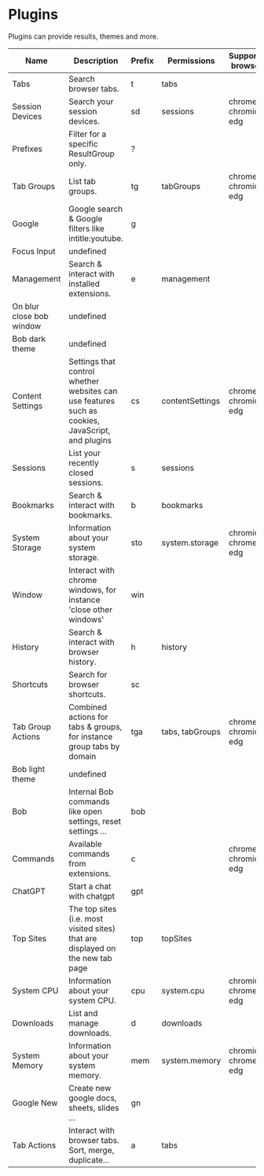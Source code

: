 # Plugins
Plugins can provide results, themes and more.

| Name | Description | Prefix | Permissions | Supported browsers |
| ---- | ----------- | ----- | ------------|------------------- |
| Tabs | Search browser tabs. | t | tabs |  |
| Session Devices | Search your session devices. | sd | sessions | chrome, chromium, edg |
| Prefixes | Filter for a specific ResultGroup only. | ? |  |  |
| Tab Groups | List tab groups. | tg | tabGroups | chrome, chromium, edg |
| Google | Google search & Google filters like intitle:youtube. | g |  |  |
| Focus Input | undefined |  |  |  |
| Management | Search & interact with installed extensions. | e | management |  |
| On blur close bob window | undefined |  |  |  |
| Bob dark theme | undefined |  |  |  |
| Content Settings | Settings that control whether websites can use features such as cookies, JavaScript, and plugins | cs | contentSettings | chrome, chromium, edg |
| Sessions | List your recently closed sessions. | s | sessions |  |
| Bookmarks | Search & interact with bookmarks. | b | bookmarks |  |
| System Storage | Information about your system storage. | sto | system.storage | chromium, chrome, edg |
| Window | Interact with chrome windows, for instance 'close other windows' | win |  |  |
| History | Search & interact with browser history. | h | history |  |
| Shortcuts | Search for browser shortcuts. | sc |  |  |
| Tab Group Actions | Combined actions for tabs & groups, for instance group tabs by domain | tga | tabs, tabGroups | chrome, chromium, edg |
| Bob light theme | undefined |  |  |  |
| Bob | Internal Bob commands like open settings, reset settings ... | bob |  |  |
| Commands | Available commands from extensions. | c |  | chrome, chromium, edg |
| ChatGPT | Start a chat with chatgpt | gpt |  |  |
| Top Sites | The top sites (i.e. most visited sites) that are displayed on the new tab page | top | topSites |  |
| System CPU | Information about your system CPU. | cpu | system.cpu | chromium, chrome, edg |
| Downloads | List and manage downloads. | d | downloads |  |
| System Memory | Information about your system memory. | mem | system.memory | chromium, chrome, edg |
| Google New | Create new google docs, sheets, slides ... | gn |  |  |
| Tab Actions | Interact with browser tabs. Sort, merge, duplicate... | a | tabs |  |
